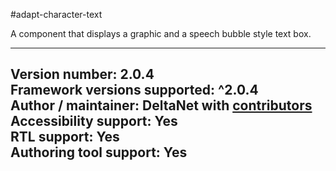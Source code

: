 #adapt-character-text

A component that displays a graphic and a speech bubble style text box.

----------------------------
**Version number:**  2.0.4    
**Framework versions supported:**  ^2.0.4    
**Author / maintainer:** DeltaNet with [contributors](https://github.com/deltanet/adapt-character-text/graphs/contributors)     
**Accessibility support:** Yes  
**RTL support:** Yes  
**Authoring tool support:** Yes  
----------------------------
